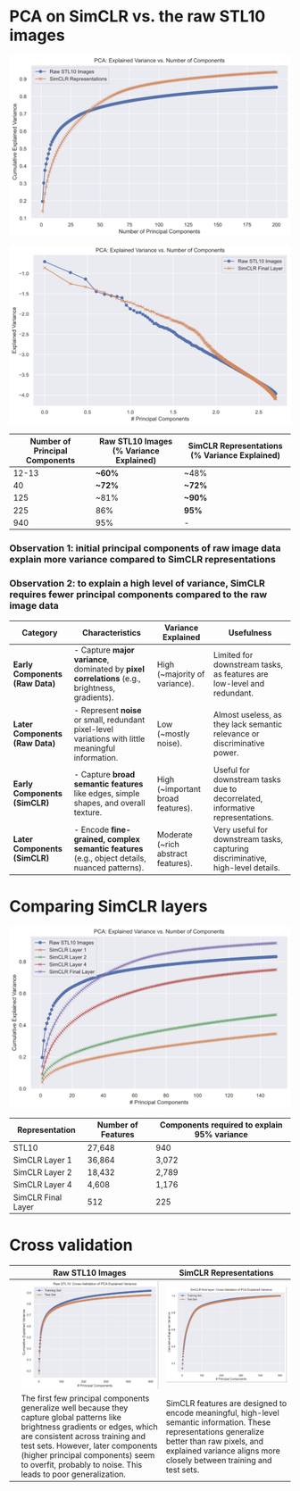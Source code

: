 # PCA on SimCLR vs. the raw STL10 images

![pca_cum_explained_var_final_layer](/notebooks/002_pca/img/pca_cum_explained_var_final_layer.png)

![pca_cum_explained_var_multi_layers](/notebooks/002_pca/img/pca_explained_var_final_layer.png)

| Number of Principal Components | Raw STL10 Images (% Variance Explained) | SimCLR Representations (% Variance Explained) |
|--------------------------------|------------------------------------------|-----------------------------------------------|
| 12-13                          | **~60%**                                    | ~48%                                          |
| 40                             | **~72%**                    | **~72%**                          |
| 125                            | ~81%                                    | **~90%**                                          |
| 225                            | 86%                                       | **95%**                                            |
| 940                            | 95%                                     | -


### Observation 1: initial principal components of raw image data explain more variance compared to SimCLR representations


### Observation 2: to explain a high level of variance, SimCLR requires fewer principal components compared to the raw image data

| **Category**                  | **Characteristics**                                                                                       | **Variance Explained**             | **Usefulness**                           |
|--------------------------------|-----------------------------------------------------------------------------------------------------------|-------------------------------------|------------------------------------------|
| **Early Components (Raw Data)** | - Capture **major variance**, dominated by **pixel correlations** (e.g., brightness, gradients).         | High (~majority of variance).       | Limited for downstream tasks, as features are low-level and redundant.        |
| **Later Components (Raw Data)** | - Represent **noise** or small, redundant pixel-level variations with little meaningful information.      | Low (~mostly noise).                | Almost useless, as they lack semantic relevance or discriminative power.      |
| **Early Components (SimCLR)**  | - Capture **broad semantic features** like edges, simple shapes, and overall texture.                     | High (~important broad features).   | Useful for downstream tasks due to decorrelated, informative representations. |
| **Later Components (SimCLR)**  | - Encode **fine-grained, complex semantic features** (e.g., object details, nuanced patterns).            | Moderate (~rich abstract features). | Very useful for downstream tasks, capturing discriminative, high-level details. |


# Comparing SimCLR layers

![pca_cum_explained_var_multi_layers](/notebooks/002_pca/img/pca_cum_explained_var_multi_layers.png)

| Representation        | Number of Features | Components required to explain 95% variance |
|---------------------|--------------------|-|
| STL10      |  27,648            | 940 |
| SimCLR Layer 1    | 36,864            | 3,072 |
| SimCLR Layer 2    | 18,432            | 2,789 |
| SimCLR Layer 4    | 4,608             | 1,176 |
| SimCLR Final Layer | 512               | 225 |

# Cross validation

|   | **Raw STL10 Images**                                                                      | **SimCLR Representations**                                                                  |
|-------------------------|------------------------------------------------------------------------------------------|--------------------------------------------------------------------------------------------|
|            | ![PCA STL10 Cross-Validation](/notebooks/002_pca/img/pca_stl10_cross_validation.png)      | ![PCA SimCLR Cross-Validation](/notebooks/002_pca/img/pca_simclr_cross_validation.png)      |
|       | The first few principal components generalize well because they capture global patterns like brightness gradients or edges, which are consistent across training and test sets. However, later components (higher principal components) seem to overfit, probably to noise. This leads to poor generalization. | SimCLR features are designed to encode meaningful, high-level semantic information. These representations generalize better than raw pixels, and explained variance aligns more closely between training and test sets. |

